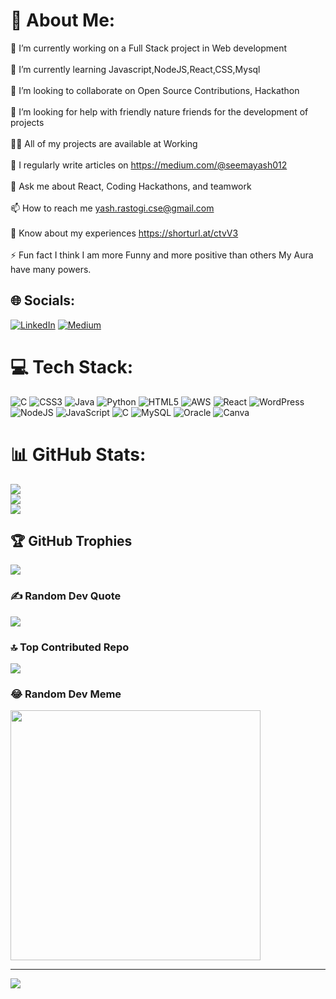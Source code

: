 
# 💫 About Me:
🔭 I’m currently working on a Full Stack project in Web development<br><br>🌱 I’m currently learning Javascript,NodeJS,React,CSS,Mysql<br><br>👯 I’m looking to collaborate on Open Source Contributions, Hackathon<br><br>🤝 I’m looking for help with friendly nature friends for the development of projects<br><br>👨‍💻 All of my projects are available at Working<br><br>📝 I regularly write articles on https://medium.com/@seemayash012<br><br>💬 Ask me about React, Coding Hackathons, and teamwork<br><br>📫 How to reach me yash.rastogi.cse@gmail.com<br><br>📄 Know about my experiences https://shorturl.at/ctvV3<br><br>⚡ Fun fact I think I am more Funny and more positive than others My Aura have many powers.


## 🌐 Socials:
[![LinkedIn](https://img.shields.io/badge/LinkedIn-%230077B5.svg?logo=linkedin&logoColor=white)](https://linkedin.com/in/https://www.linkedin.com/in/yash-rastogi-131616220/) [![Medium](https://img.shields.io/badge/Medium-12100E?logo=medium&logoColor=white)](https://medium.com/@@seemayash012) 

# 💻 Tech Stack:
![C](https://img.shields.io/badge/c-%2300599C.svg?style=for-the-badge&logo=c&logoColor=white) ![CSS3](https://img.shields.io/badge/css3-%231572B6.svg?style=for-the-badge&logo=css3&logoColor=white) ![Java](https://img.shields.io/badge/java-%23ED8B00.svg?style=for-the-badge&logo=openjdk&logoColor=white) ![Python](https://img.shields.io/badge/python-3670A0?style=for-the-badge&logo=python&logoColor=ffdd54) ![HTML5](https://img.shields.io/badge/html5-%23E34F26.svg?style=for-the-badge&logo=html5&logoColor=white) ![AWS](https://img.shields.io/badge/AWS-%23FF9900.svg?style=for-the-badge&logo=amazon-aws&logoColor=white) ![React](https://img.shields.io/badge/react-%2320232a.svg?style=for-the-badge&logo=react&logoColor=%2361DAFB) ![WordPress](https://img.shields.io/badge/WordPress-%23117AC9.svg?style=for-the-badge&logo=WordPress&logoColor=white) ![NodeJS](https://img.shields.io/badge/node.js-6DA55F?style=for-the-badge&logo=node.js&logoColor=white) ![JavaScript](https://img.shields.io/badge/javascript-%23323330.svg?style=for-the-badge&logo=javascript&logoColor=%23F7DF1E) ![C](https://img.shields.io/badge/c-%2300599C.svg?style=for-the-badge&logo=c&logoColor=white) ![MySQL](https://img.shields.io/badge/mysql-%2300000f.svg?style=for-the-badge&logo=mysql&logoColor=white) ![Oracle](https://img.shields.io/badge/Oracle-F80000?style=for-the-badge&logo=oracle&logoColor=white) ![Canva](https://img.shields.io/badge/Canva-%2300C4CC.svg?style=for-the-badge&logo=Canva&logoColor=white)
# 📊 GitHub Stats:
![](https://github-readme-stats.vercel.app/api?username=Yrastogi&theme=dark&hide_border=false&include_all_commits=true&count_private=true)<br/>
![](https://github-readme-streak-stats.herokuapp.com/?user=Yrastogi&theme=dark&hide_border=false)<br/>
![](https://github-readme-stats.vercel.app/api/top-langs/?username=Yrastogi&theme=dark&hide_border=false&include_all_commits=true&count_private=true&layout=compact)

## 🏆 GitHub Trophies
![](https://github-profile-trophy.vercel.app/?username=Yrastogi&theme=radical&no-frame=false&no-bg=true&margin-w=4)

### ✍️ Random Dev Quote
![](https://quotes-github-readme.vercel.app/api?type=horizontal&theme=radical)

### 🔝 Top Contributed Repo
![](https://github-contributor-stats.vercel.app/api?username=Yrastogi&limit=5&theme=dark&combine_all_yearly_contributions=true)

### 😂 Random Dev Meme
<img src='https://randommeme-five.vercel.app/' style="height: 400px;"/>

---
[![](https://visitcount.itsvg.in/api?id=Yrastogi&icon=0&color=0)](https://visitcount.itsvg.in)

<!-- Proudly created with GPRM ( https://gprm.itsvg.in ) -->
